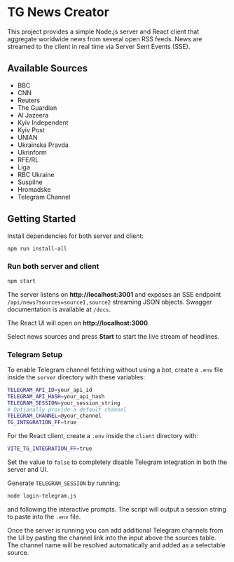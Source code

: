 # TG News Creator

This project provides a simple Node.js server and React client that aggregate worldwide news from several open RSS feeds. News are streamed to the client in real time via Server Sent Events (SSE).

## Available Sources
- BBC
- CNN
- Reuters
- The Guardian
- Al Jazeera
- Kyiv Independent
- Kyiv Post
- UNIAN
- Ukrainska Pravda
- Ukrinform
- RFE/RL
- Liga
- RBC Ukraine
- Suspilne
- Hromadske
- Telegram Channel

## Getting Started

Install dependencies for both server and client:

```bash
npm run install-all
```

### Run both server and client

```bash
npm start
```
The server listens on **http://localhost:3001** and exposes an SSE endpoint `/api/news?sources=source1,source2` streaming JSON objects. Swagger documentation is available at `/docs`.

The React UI will open on **http://localhost:3000**.

Select news sources and press **Start** to start the live stream of headlines.

### Telegram Setup

To enable Telegram channel fetching without using a bot, create a `.env` file
inside the `server` directory with these variables:

```bash
TELEGRAM_API_ID=your_api_id
TELEGRAM_API_HASH=your_api_hash
TELEGRAM_SESSION=your_session_string
# Optionally provide a default channel
TELEGRAM_CHANNEL=@your_channel
TG_INTEGRATION_FF=true
```

For the React client, create a `.env` inside the `client` directory with:

```bash
VITE_TG_INTEGRATION_FF=true
```

Set the value to `false` to completely disable Telegram integration in both the server and UI.

Generate `TELEGRAM_SESSION` by running:

```bash
node login-telegram.js
```
and following the interactive prompts. The script will output a session string
to paste into the `.env` file.

Once the server is running you can add additional Telegram channels from the UI
by pasting the channel link into the input above the sources table. The channel
name will be resolved automatically and added as a selectable source.

